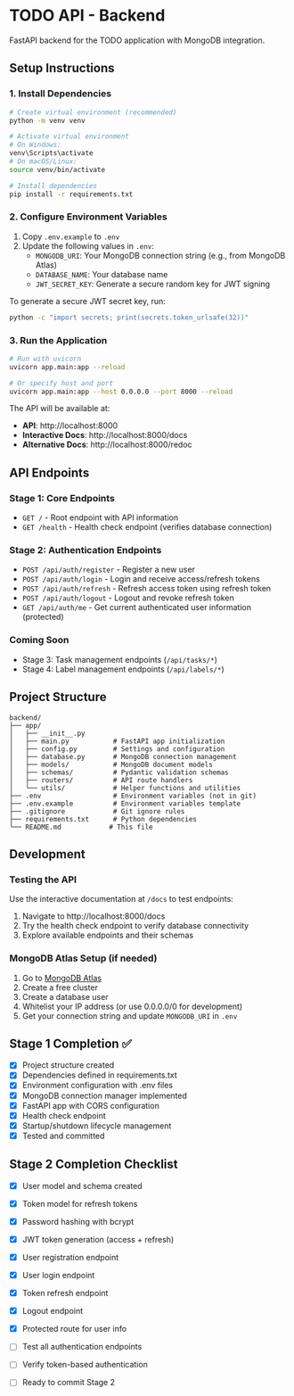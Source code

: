 # TODO API - Backend

FastAPI backend for the TODO application with MongoDB integration.

## Setup Instructions

### 1. Install Dependencies

```bash
# Create virtual environment (recommended)
python -m venv venv

# Activate virtual environment
# On Windows:
venv\Scripts\activate
# On macOS/Linux:
source venv/bin/activate

# Install dependencies
pip install -r requirements.txt
```

### 2. Configure Environment Variables

1. Copy `.env.example` to `.env`
2. Update the following values in `.env`:
   - `MONGODB_URI`: Your MongoDB connection string (e.g., from MongoDB Atlas)
   - `DATABASE_NAME`: Your database name
   - `JWT_SECRET_KEY`: Generate a secure random key for JWT signing

To generate a secure JWT secret key, run:
```bash
python -c "import secrets; print(secrets.token_urlsafe(32))"
```

### 3. Run the Application

```bash
# Run with uvicorn
uvicorn app.main:app --reload

# Or specify host and port
uvicorn app.main:app --host 0.0.0.0 --port 8000 --reload
```

The API will be available at:
- **API**: http://localhost:8000
- **Interactive Docs**: http://localhost:8000/docs
- **Alternative Docs**: http://localhost:8000/redoc

## API Endpoints

### Stage 1: Core Endpoints

- `GET /` - Root endpoint with API information
- `GET /health` - Health check endpoint (verifies database connection)

### Stage 2: Authentication Endpoints

- `POST /api/auth/register` - Register a new user
- `POST /api/auth/login` - Login and receive access/refresh tokens
- `POST /api/auth/refresh` - Refresh access token using refresh token
- `POST /api/auth/logout` - Logout and revoke refresh token
- `GET /api/auth/me` - Get current authenticated user information (protected)

### Coming Soon

- Stage 3: Task management endpoints (`/api/tasks/*`)
- Stage 4: Label management endpoints (`/api/labels/*`)

## Project Structure

```
backend/
├── app/
│   ├── __init__.py
│   ├── main.py           # FastAPI app initialization
│   ├── config.py         # Settings and configuration
│   ├── database.py       # MongoDB connection management
│   ├── models/           # MongoDB document models
│   ├── schemas/          # Pydantic validation schemas
│   ├── routers/          # API route handlers
│   └── utils/            # Helper functions and utilities
├── .env                  # Environment variables (not in git)
├── .env.example          # Environment variables template
├── .gitignore            # Git ignore rules
├── requirements.txt      # Python dependencies
└── README.md            # This file
```

## Development

### Testing the API

Use the interactive documentation at `/docs` to test endpoints:
1. Navigate to http://localhost:8000/docs
2. Try the health check endpoint to verify database connectivity
3. Explore available endpoints and their schemas

### MongoDB Atlas Setup (if needed)

1. Go to [MongoDB Atlas](https://www.mongodb.com/cloud/atlas)
2. Create a free cluster
3. Create a database user
4. Whitelist your IP address (or use 0.0.0.0/0 for development)
5. Get your connection string and update `MONGODB_URI` in `.env`

## Stage 1 Completion ✅

- [x] Project structure created
- [x] Dependencies defined in requirements.txt
- [x] Environment configuration with .env files
- [x] MongoDB connection manager implemented
- [x] FastAPI app with CORS configuration
- [x] Health check endpoint
- [x] Startup/shutdown lifecycle management
- [x] Tested and committed

## Stage 2 Completion Checklist

- [x] User model and schema created
- [x] Token model for refresh tokens
- [x] Password hashing with bcrypt
- [x] JWT token generation (access + refresh)
- [x] User registration endpoint
- [x] User login endpoint
- [x] Token refresh endpoint
- [x] Logout endpoint
- [x] Protected route for user info
- [ ] Test all authentication endpoints
- [ ] Verify token-based authentication
- [ ] Ready to commit Stage 2

